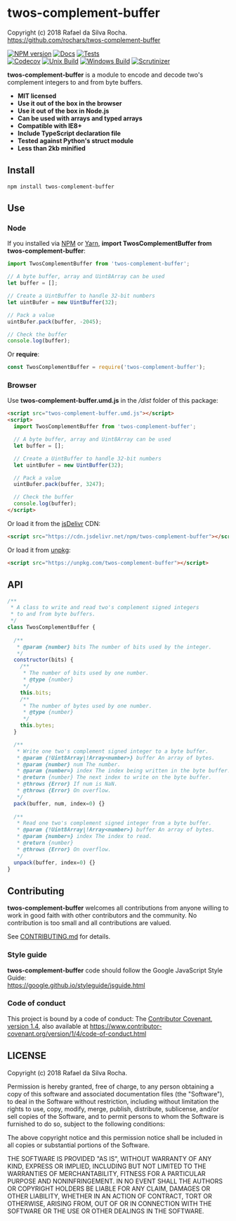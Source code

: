 # twos-complement-buffer
Copyright (c) 2018 Rafael da Silva Rocha.  
https://github.com/rochars/twos-complement-buffer

[![NPM version](https://img.shields.io/npm/v/twos-complement-buffer.svg?style=for-the-badge)](https://www.npmjs.com/package/twos-complement-buffer) [![Docs](https://img.shields.io/badge/docs-online-blue.svg?style=for-the-badge)](https://rochars.github.io/twos-complement-buffer/docs/index.html) [![Tests](https://img.shields.io/badge/tests-online-blue.svg?style=for-the-badge)](https://rochars.github.io/twos-complement-buffer/test/dist/browser.html)  
[![Codecov](https://img.shields.io/codecov/c/github/rochars/twos-complement-buffer.svg?style=flat-square)](https://codecov.io/gh/rochars/twos-complement-buffer) [![Unix Build](https://img.shields.io/travis/rochars/twos-complement-buffer.svg?style=flat-square)](https://travis-ci.org/rochars/twos-complement-buffer) [![Windows Build](https://img.shields.io/appveyor/ci/rochars/twos-complement-buffer.svg?style=flat-square&logo=appveyor)](https://ci.appveyor.com/project/rochars/twos-complement-buffer) [![Scrutinizer](https://img.shields.io/scrutinizer/g/rochars/twos-complement-buffer.svg?style=flat-square&logo=scrutinizer)](https://scrutinizer-ci.com/g/rochars/twos-complement-buffer/)

**twos-complement-buffer** is a module to encode and decode two's complement integers to and from byte buffers.

- **MIT licensed**
- **Use it out of the box in the browser**
- **Use it out of the box in Node.js**
- **Can be used with arrays and typed arrays**
- **Compatible with IE8+**
- **Include TypeScript declaration file**
- **Tested against Python's struct module**
- **Less than 2kb minified**

## Install
```
npm install twos-complement-buffer
```

## Use

### Node
If you installed via [NPM](https://www.npmjs.com/) or [Yarn](https://yarnpkg.com), **import TwosComplementBuffer from twos-complement-buffer**:
```javascript
import TwosComplementBuffer from 'twos-complement-buffer';

// A byte buffer, array and Uint8Array can be used
let buffer = [];

// Create a UintBuffer to handle 32-bit numbers
let uintBufer = new UintBuffer(32);

// Pack a value
uintBufer.pack(buffer, -2045);

// Check the buffer
console.log(buffer);
```

Or **require**:
```javascript
const TwosComplementBuffer = require('twos-complement-buffer');
```

### Browser
Use **twos-complement-buffer.umd.js** in the */dist* folder of this package:
```html
<script src="twos-complement-buffer.umd.js"></script>
<script>
  import TwosComplementBuffer from 'twos-complement-buffer';

  // A byte buffer, array and Uint8Array can be used
  let buffer = [];

  // Create a UintBuffer to handle 32-bit numbers
  let uintBufer = new UintBuffer(32);

  // Pack a value
  uintBufer.pack(buffer, 3247);

  // Check the buffer
  console.log(buffer);
</script>
```

Or load it from the [jsDelivr](https://cdn.jsdelivr.net/npm/twos-complement-buffer) CDN:
```html
<script src="https://cdn.jsdelivr.net/npm/twos-complement-buffer"></script>
```

Or load it from [unpkg](https://unpkg.com/twos-complement-buffer):
```html
<script src="https://unpkg.com/twos-complement-buffer"></script>
```

## API
```javascript
/**
 * A class to write and read two's complement signed integers
 * to and from byte buffers.
 */
class TwosComplementBuffer {
  
  /**
   * @param {number} bits The number of bits used by the integer.
   */
  constructor(bits) {
    /**
     * The number of bits used by one number.
     * @type {number}
     */
    this.bits;
    /**
     * The number of bytes used by one number.
     * @type {number}
     */
    this.bytes;
  }

  /**
   * Write one two's complement signed integer to a byte buffer.
   * @param {!Uint8Array|!Array<number>} buffer An array of bytes.
   * @param {number} num The number.
   * @param {number=} index The index being written in the byte buffer.
   * @return {number} The next index to write on the byte buffer.
   * @throws {Error} If num is NaN.
   * @throws {Error} On overflow.
   */
  pack(buffer, num, index=0) {}
  
  /**
   * Read one two's complement signed integer from a byte buffer.
   * @param {!Uint8Array|!Array<number>} buffer An array of bytes.
   * @param {number=} index The index to read.
   * @return {number}
   * @throws {Error} On overflow.
   */
  unpack(buffer, index=0) {}
}
```

## Contributing
**twos-complement-buffer** welcomes all contributions from anyone willing to work in good faith with other contributors and the community. No contribution is too small and all contributions are valued.

See [CONTRIBUTING.md](https://github.com/rochars/twos-complement-buffer/blob/master/CONTRIBUTING.md) for details.

### Style guide
**twos-complement-buffer** code should follow the Google JavaScript Style Guide:  
https://google.github.io/styleguide/jsguide.html

### Code of conduct
This project is bound by a code of conduct: The [Contributor Covenant, version 1.4](https://github.com/rochars/twos-complement-buffer/blob/master/CODE_OF_CONDUCT.md), also available at https://www.contributor-covenant.org/version/1/4/code-of-conduct.html

## LICENSE
Copyright (c) 2018 Rafael da Silva Rocha.  

Permission is hereby granted, free of charge, to any person obtaining
a copy of this software and associated documentation files (the
"Software"), to deal in the Software without restriction, including
without limitation the rights to use, copy, modify, merge, publish,
distribute, sublicense, and/or sell copies of the Software, and to
permit persons to whom the Software is furnished to do so, subject to
the following conditions:

The above copyright notice and this permission notice shall be
included in all copies or substantial portions of the Software.

THE SOFTWARE IS PROVIDED "AS IS", WITHOUT WARRANTY OF ANY KIND,
EXPRESS OR IMPLIED, INCLUDING BUT NOT LIMITED TO THE WARRANTIES OF
MERCHANTABILITY, FITNESS FOR A PARTICULAR PURPOSE AND
NONINFRINGEMENT. IN NO EVENT SHALL THE AUTHORS OR COPYRIGHT HOLDERS BE
LIABLE FOR ANY CLAIM, DAMAGES OR OTHER LIABILITY, WHETHER IN AN ACTION
OF CONTRACT, TORT OR OTHERWISE, ARISING FROM, OUT OF OR IN CONNECTION
WITH THE SOFTWARE OR THE USE OR OTHER DEALINGS IN THE SOFTWARE.
